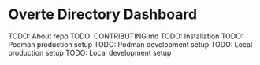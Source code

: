 # Overte Directory Dashboard

TODO: About repo
TODO: CONTRIBUTING.md
TODO: Installation
TODO: Podman production setup
TODO: Podman development setup
TODO: Local production setup
TODO: Local development setup